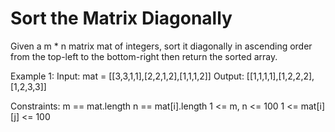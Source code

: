 # Sort the Matrix Diagonally

Given a m * n matrix mat of integers, sort it diagonally in ascending order from the top-left to the bottom-right then return the sorted array.

 
Example 1:
Input: mat = [[3,3,1,1],[2,2,1,2],[1,1,1,2]]
Output: [[1,1,1,1],[1,2,2,2],[1,2,3,3]]

Constraints:
m == mat.length
n == mat[i].length
1 <= m, n <= 100
1 <= mat[i][j] <= 100